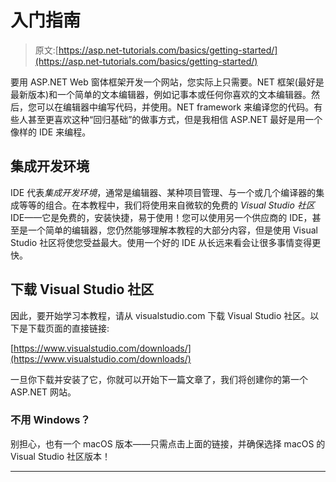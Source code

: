 # 入门指南

> 原文:[https://asp.net-tutorials.com/basics/getting-started/](https://asp.net-tutorials.com/basics/getting-started/)

要用 ASP.NET Web 窗体框架开发一个网站，您实际上只需要。NET 框架(最好是最新版本)和一个简单的文本编辑器，例如记事本或任何你喜欢的文本编辑器。然后，您可以在编辑器中编写代码，并使用。NET framework 来编译您的代码。有些人甚至更喜欢这种“回归基础”的做事方式，但是我相信 ASP.NET 最好是用一个像样的 IDE 来编程。

## 集成开发环境

IDE 代表*集成开发环境*，通常是编辑器、某种项目管理、与一个或几个编译器的集成等等的组合。在本教程中，我们将使用来自微软的免费的 *Visual Studio 社区*IDE——它是免费的，安装快捷，易于使用！您可以使用另一个供应商的 IDE，甚至是一个简单的编辑器，您仍然能够理解本教程的大部分内容，但是使用 Visual Studio 社区将使您受益最大。使用一个好的 IDE 从长远来看会让很多事情变得更快。

## 下载 Visual Studio 社区

因此，要开始学习本教程，请从 visualstudio.com 下载 Visual Studio 社区。以下是下载页面的直接链接:

[https://www.visualstudio.com/downloads/](https://www.visualstudio.com/downloads/)

<input type="hidden" name="IL_IN_ARTICLE">

一旦你下载并安装了它，你就可以开始下一篇文章了，我们将创建你的第一个 ASP.NET 网站。

### 不用 Windows？

别担心，也有一个 macOS 版本——只需点击上面的链接，并确保选择 macOS 的 Visual Studio 社区版本！

* * *